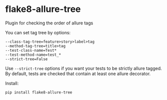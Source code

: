 # flake8-allure-tree

Plugin for checking the order of allure tags

You can set tag tree by options:

```
--class-tag-tree=feature>story>label>tag
--method-tag-tree=title>tag
--test-class-name=Test*
--test-method-name=test_*
--strict-tree=False
```

Use `--strict-tree` options if you want your tests to be strictly allure tagged.
By default, tests are checked that contain at least one allure decorator.

Install:

`pip install flake8-allure-tree`
